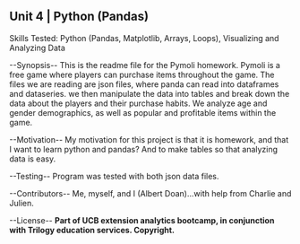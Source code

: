 ## Unit 4 | Python (Pandas)

Skills Tested: Python (Pandas, Matplotlib, Arrays, Loops), Visualizing and Analyzing Data

--Synopsis--
This is the readme file for the Pymoli homework.  Pymoli is a free game where players can purchase items throughout the game.  The files we are reading are json files, where panda can read into dataframes and dataseries.
we then manipulate the data into tables and break down the data about the players and their purchase habits.  We analyze age and gender demographics, as well as popular and profitable items within the game.

--Motivation--
My motivation for this project is that it is homework, and that I want to learn python and pandas?  And to make tables so that analyzing data is easy.

--Testing--
Program was tested with both json data files.

--Contributors--
Me, myself, and I (Albert Doan)...with help from Charlie and Julien.

--License--
<b>Part of UCB extension analytics bootcamp, in conjunction with Trilogy education services.  Copyright.</b>

